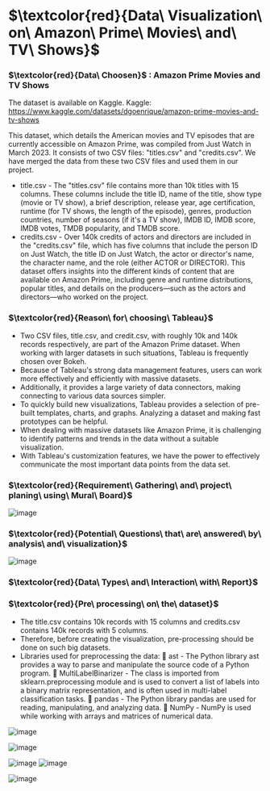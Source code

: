 # $\textcolor{red}{Data\ Visualization\ on\ Amazon\ Prime\ Movies\ and\ TV\ Shows}$

### $\textcolor{red}{Data\ Choosen}$ : Amazon Prime Movies and TV Shows
The dataset is available on Kaggle.
Kaggle: https://www.kaggle.com/datasets/dgoenrique/amazon-prime-movies-and-tv-shows

This dataset, which details the American movies and TV episodes that are currently accessible on Amazon Prime, was compiled from Just Watch in March 2023. It consists of two CSV files: "titles.csv" and "credits.csv". We have merged the data from these two CSV files and used them in our project.
* title.csv - The "titles.csv" file contains more than 10k titles with 15 columns. These columns include the title ID, name of the title, show type (movie or TV show), a brief description, release year, age certification, runtime (for TV shows, the length of the episode), genres, production countries, number of seasons (if it's a TV show), IMDB ID, IMDB score, IMDB votes, TMDB popularity, and TMDB score.
* credits.csv - Over 140k credits of actors and directors are included in the "credits.csv" file, which has five columns that include the person ID on Just Watch, the title ID on Just Watch, the actor or director's name, the character name, and the role (either ACTOR or DIRECTOR). This dataset offers insights into the different kinds of content that are available on Amazon Prime, including genre and runtime distributions, popular titles, and details on the producers—such as the actors and directors—who worked on the project.

### $\textcolor{red}{Reason\ for\ choosing\ Tableau}$
* Two CSV files, title.csv, and credit.csv, with roughly 10k and 140k records respectively, are part of the Amazon Prime dataset. When working with larger datasets in such situations, Tableau is frequently chosen over Bokeh.
* Because of Tableau's strong data management features, users can work more effectively and efficiently with massive datasets.
* Additionally, it provides a large variety of data connectors, making connecting to various data sources simpler.
* To quickly build new visualizations, Tableau provides a selection of pre-built templates, charts, and graphs. Analyzing a dataset and making fast prototypes can be helpful.
* When dealing with massive datasets like Amazon Prime, it is challenging to identify patterns and trends in the data without a suitable visualization.
* With Tableau's customization features, we have the power to effectively communicate the most important data points from the data set.

### $\textcolor{red}{Requirement\ Gathering\ and\ project\ planing\ using\ Mural\ Board}$
![image](https://github.com/swethamurthy25/Data-Analysis-Visualization-on-Amazon-Prime-Movies-TV-Shows/assets/112581595/cf5582c2-afb0-48ef-b436-cead934a0a0e)

### $\textcolor{red}{Potential\ Questions\ that\ are\ answered\ by\ analysis\ and\ visualization}$
![image](https://github.com/swethamurthy25/Data-Analysis-Visualization-on-Amazon-Prime-Movies-TV-Shows/assets/112581595/5961171e-f30d-4ea3-9b67-458f55991adb)

### $\textcolor{red}{Data\ Types\ and\ Interaction\ with\ Report}$

### $\textcolor{red}{Pre\ processing\ on\ the\ dataset}$
* The title.csv contains 10k records with 15 columns and credits.csv contains 140k records with 5 columns.
* Therefore, before creating the visualization, pre-processing should be done on such big datasets.
* Libraries used for preprocessing the data:
  	ast - The Python library ast provides a way to parse and manipulate the source code of a Python program.
  	MultiLabelBinarizer - The class is imported from sklearn.preprocessing module and is used to convert a list of labels 
    into a binary matrix representation, and is often used in multi-label classification tasks.
  	pandas - The Python library pandas are used for reading, manipulating, and analyzing data.
  	NumPy - NumPy is used while working with arrays and matrices of numerical data.

![image](https://github.com/swethamurthy25/Data-Analysis-Visualization-on-Amazon-Prime-Movies-TV-Shows/assets/112581595/51753135-dbbe-4e98-9781-f6297cb6e763)

![image](https://github.com/swethamurthy25/Data-Analysis-Visualization-on-Amazon-Prime-Movies-TV-Shows/assets/112581595/0a12da1a-87ba-48dd-a4e8-def4b3ec35f8)

![image](https://github.com/swethamurthy25/Data-Analysis-Visualization-on-Amazon-Prime-Movies-TV-Shows/assets/112581595/10494bb9-9b97-48cc-ab8e-6e424be642d6)
![image](https://github.com/swethamurthy25/Data-Analysis-Visualization-on-Amazon-Prime-Movies-TV-Shows/assets/112581595/b1743736-0a73-4e0b-beb5-b6808e6aaa53)

![image](https://github.com/swethamurthy25/Data-Analysis-Visualization-on-Amazon-Prime-Movies-TV-Shows/assets/112581595/a90653d8-7db3-4c32-96c5-25bc3efb0b1a)

